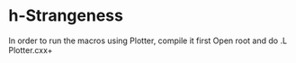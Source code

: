 # h-Strangeness
In order to run the macros using Plotter, compile it first
Open root and do .L Plotter.cxx+
